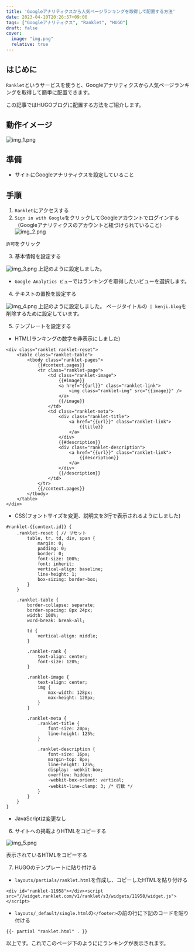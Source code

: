 ```yaml
---
title: 'Googleアナリティクスから人気ページランキングを取得して配置する方法'
date: 2023-04-10T20:26:57+09:00
tags: ["Googleアナリティクス", "Ranklet", "HUGO"]
draft: false
cover:
  image: "img.png"
  relative: true
---
```


## はじめに

`Ranklet`というサービスを使うと、Googleアナリティクスから人気ページランキングを取得して簡単に配置できます。

この記事ではHUGOブログに配置する方法をご紹介します。

## 動作イメージ

![img_1.png](img_1.png)

## 準備
- サイトにGoogleアナリティクスを設定していること

## 手順

1. `Ranklet`にアクセスする
2. `Sign in with Google`をクリックしてGoogleアカウントでログインする（Googleアナリティクスのアカウントと紐づけられていること）
![img_2.png](img_2.png)

`許可`をクリック

3. 基本情報を設定する

![img_3.png](img_3.png)
上記のように設定しました。

- `Google Analytics ビュー`ではランキングを取得したいビューを選択します。

4. テキストの置換を設定する

![img_4.png](img_4.png)
上記のように設定しました。
ページタイトルの` | kenji.blog`を削除するために設定しています。

5. テンプレートを設定する

- HTML(ランキングの数字を非表示にしました)

```
<div class="ranklet ranklet-reset">
    <table class="ranklet-table">
        <tbody class="ranklet-pages">
            {{#context.pages}}
            <tr class="ranklet-page">
                <td class="ranklet-image">
                    {{#image}}
                    <a href="{{url}}" class="ranklet-link">
                        <img class="ranklet-img" src="{{image}}" />
                    </a>
                    {{/image}}
                </td>
                <td class="ranklet-meta">
                    <div class="ranklet-title">
                        <a href="{{url}}" class="ranklet-link">
                            {{title}}
                        </a>
                    </div>
                    {{#description}}
                    <div class="ranklet-description">
                        <a href="{{url}}" class="ranklet-link">
                            {{description}}
                        </a>
                    </div>
                    {{/description}}
                </td>
            </tr>
            {{/context.pages}}
        </tbody>
    </table>
</div>
```

- CSS(フォントサイズを変更、説明文を3行で表示されるようにしました)

```
#ranklet-{{context.id}} {
    .ranklet-reset { // リセット
        table, tr, td, div, span {
            margin: 0;
            padding: 0;
            border: 0;
            font-size: 100%;
            font: inherit;
            vertical-align: baseline;
            line-height: 1;
            box-sizing: border-box;
        }
    }

    .ranklet-table {
        border-collapse: separate;
        border-spacing: 8px 24px;
        width: 100%;
        word-break: break-all;

        td {
            vertical-align: middle;
        }

        .ranklet-rank {
            text-align: center;
            font-size: 120%;
        }

        .ranklet-image {
            text-align: center;
            img {
                max-width: 128px;
                max-height: 128px;
            }
        }

        .ranklet-meta {
            .ranklet-title {
                font-size: 20px;
                line-height: 125%;
            }

            .ranklet-description {
                font-size: 16px;
                margin-top: 8px;
                line-height: 125%;
                display: -webkit-box;
                overflow: hidden;
                -webkit-box-orient: vertical;
                -webkit-line-clamp: 3; /* 行数 */
            }
        }
    }
}
```

- JavaScriptは変更なし

6. サイトへの掲載よりHTMLをコピーする

![img_5.png](img_5.png)

表示されているHTMLをコピーする

7. HUGOのテンプレートに貼り付ける

- `layouts/partials/ranklet.html`を作成し、コピーしたHTMLを貼り付ける
```
<div id="ranklet-11958"></div><script src="//widget.ranklet.com/v1/ranklet/s3/widgets/11958/widget.js"></script>
```

- `layouts/_default/single.html`の`</footer>`の前の行に下記のコードを貼り付ける
```
{{- partial "ranklet.html" . }}
```

以上です。これでこのページ下のようににランキングが表示されます。